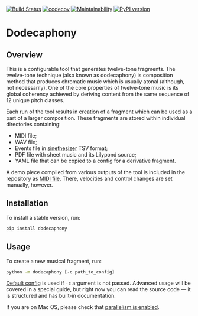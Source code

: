 [![Build Status](https://github.com/Nikolay-Lysenko/dodecaphony/actions/workflows/main.yml/badge.svg)](https://github.com/Nikolay-Lysenko/dodecaphony/actions/workflows/main.yml)
[![codecov](https://codecov.io/gh/Nikolay-Lysenko/dodecaphony/branch/master/graph/badge.svg)](https://codecov.io/gh/Nikolay-Lysenko/dodecaphony)
[![Maintainability](https://api.codeclimate.com/v1/badges/b83bc51361ac046bc7eb/maintainability)](https://codeclimate.com/github/Nikolay-Lysenko/dodecaphony/maintainability)
[![PyPI version](https://badge.fury.io/py/dodecaphony.svg)](https://pypi.org/project/dodecaphony/)

# Dodecaphony

## Overview

This is a configurable tool that generates twelve-tone fragments. The twelve-tone technique (also known as dodecaphony) is composition method that produces chromatic music which is usually atonal (although, not necessarily). One of the core properties of twelve-tone music is its global coherency achieved by deriving content from the same sequence of 12 unique pitch classes.

Each run of the tool results in creation of a fragment which can be used as a part of a larger composition. These fragments are stored within individual directories containing:
* MIDI file;
* WAV file;
* Events file in [sinethesizer](https://github.com/Nikolay-Lysenko/sinethesizer) TSV format;
* PDF file with sheet music and its Lilypond source;
* YAML file that can be copied to a config for a derivative fragment.

A demo piece compiled from various outputs of the tool is included in the repository as [MIDI file](https://github.com/Nikolay-Lysenko/dodecaphony/blob/master/docs/demos/demo_1.mid). There, velocities and control changes are set manually, however.

## Installation

To install a stable version, run:
```bash
pip install dodecaphony
```

## Usage

To create a new musical fragment, run:
```bash
python -m dodecaphony [-c path_to_config]
```

[Default config](https://github.com/Nikolay-Lysenko/dodecaphony/blob/master/dodecaphony/configs/default_config.yml) is used if `-c` argument is not passed. Advanced usage will be covered in a special guide, but right now you can read the source code — it is structured and has built-in documentation.

If you are on Mac OS, please check that [parallelism is enabled](https://stackoverflow.com/questions/50168647/multiprocessing-causes-python-to-crash-and-gives-an-error-may-have-been-in-progr).

